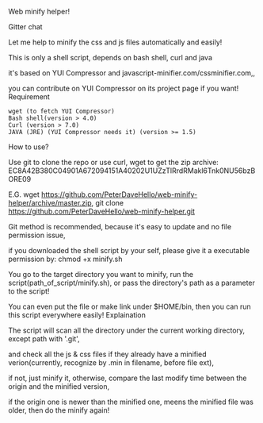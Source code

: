 Web minify helper!

Gitter chat

Let me help to minify the css and js files automatically and easily!

This is only a shell script, depends on bash shell, curl and java

it's based on YUI Compressor and javascript-minifier.com/cssminifier.com,,

you can contribute on YUI Compressor on its project page if you want!
Requirement

    wget (to fetch YUI Compressor)
    Bash shell(version > 4.0)
    Curl (version > 7.0)
    JAVA (JRE) (YUI Compressor needs it) (version >= 1.5)
    

How to use?

Use git to clone the repo or use curl, wget to get the zip archive:
EC8A42B380C04901A672094151A40202U1UZzTlRrdRMakl6Tnk0NU56bzBORE09

E.G. wget https://github.com/PeterDaveHello/web-minify-helper/archive/master.zip, git clone https://github.com/PeterDaveHello/web-minify-helper.git

Git method is recommended, because it's easy to update and no file permission issue,

if you downloaded the shell script by your self, please give it a executable permission by: chmod +x minify.sh

You go to the target directory you want to minify, run the script(path_of_script/minify.sh), or pass the directory's path as a parameter to the script!

You can even put the file or make link under $HOME/bin, then you can run this script everywhere easily!
Explaination

The script will scan all the directory under the current working directory, except path with '.git',

and check all the js & css files if they already have a minified verion(currently, recognize by .min in filename, before file ext),

if not, just minify it, otherwise, compare the last modify time between the origin and the minified version,

if the origin one is newer than the minified one, meens the minified file was older, then do the minify again!
